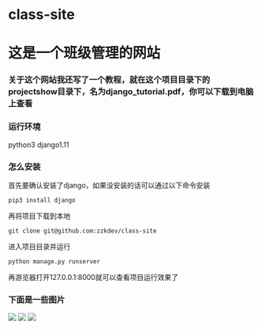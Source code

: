 # class-site
这是一个班级管理的网站
===
### 关于这个网站我还写了一个教程，就在这个项目目录下的projectshow目录下，名为django_tutorial.pdf，你可以下载到电脑上查看
### 运行环境
python3
django1.11
### 怎么安装
首先要确认安装了django，如果没安装的话可以通过以下命令安装
```
pip3 install django
```
再将项目下载到本地
```
git clone git@github.com:zzkdev/class-site
```
进入项目目录并运行
```
python manage.py runserver
```
再游览器打开127.0.0.1:8000就可以查看项目运行效果了
### 下面是一些图片
![](https://raw.githubusercontent.com/ZZKdev/class-site/master/projectshow/one.jpg)
![](https://raw.githubusercontent.com/ZZKdev/class-site/master/projectshow/two.jpg)
![](https://raw.githubusercontent.com/ZZKdev/class-site/master/projectshow/three.jpg)

